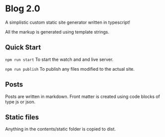 # Blog 2.0

A simplistic custom static site generator written in typescript!

All the markup is generated using template strings.

## Quick Start

`npm run start` To start the watch and and live server.

`npm run publish` To publish any files modified to the actual site.

## Posts

Posts are written in markdown. Front matter is created using code blocks of type js or json.

## Static files

Anything in the contents/static folder is copied to dist.
